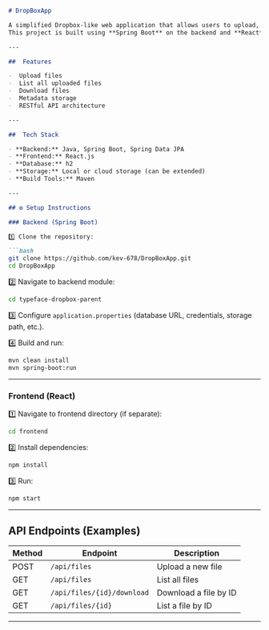 ````markdown
# DropBoxApp

A simplified Dropbox-like web application that allows users to upload, list, and download files seamlessly.  
This project is built using **Spring Boot** on the backend and **React** on the frontend.

---

##  Features

-  Upload files
-  List all uploaded files
-  Download files
-  Metadata storage
-  RESTful API architecture

---

##  Tech Stack

- **Backend:** Java, Spring Boot, Spring Data JPA
- **Frontend:** React.js
- **Database:** h2
- **Storage:** Local or cloud storage (can be extended)
- **Build Tools:** Maven

---

## ⚙️ Setup Instructions

### Backend (Spring Boot)

1️⃣ Clone the repository:

```bash
git clone https://github.com/kev-678/DropBoxApp.git
cd DropBoxApp
````

2️⃣ Navigate to backend module:

```bash
cd typeface-dropbox-parent
```

3️⃣ Configure `application.properties` (database URL, credentials, storage path, etc.).

4️⃣ Build and run:

```bash
mvn clean install
mvn spring-boot:run
```

---

### Frontend (React)

1️⃣ Navigate to frontend directory (if separate):

```bash
cd frontend
```

2️⃣ Install dependencies:

```bash
npm install
```

3️⃣ Run:

```bash
npm start
```

---

##  API Endpoints (Examples)

| Method | Endpoint          | Description           |
| ------ | ----------------- | --------------------- |
| POST   | `/api/files`      | Upload a new file     |
| GET    | `/api/files`      | List all files        |
| GET    | `/api/files/{id}/download` | Download a file by ID |
| GET    | `/api/files/{id}` |  List a file by ID |

---

